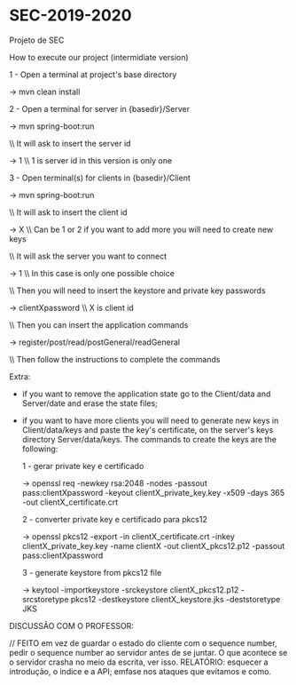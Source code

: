 # SEC-2019-2020
Projeto de SEC


How to execute our project (intermidiate version)

1 - Open a terminal at project's base directory
  
  -> mvn clean install

2 - Open a terminal for server in {basedir}/Server
  
  -> mvn spring-boot:run
  
  \\\ It will ask to insert the server id
 
  -> 1 \\\ 1 is server id in this version is only one

3 - Open terminal(s) for clients in {basedir}/Client
  
  -> mvn spring-boot:run
  
  \\\ It will ask to insert the client id
 
  -> X \\\ Can be 1 or 2 if you want to add more you will need to create new keys

  \\\ It will ask the server you want to connect

  -> 1 \\\ In this case is only one possible choice

  \\\ Then you will need to insert the keystore and private key passwords

  -> clientXpassword \\\ X is client id

  \\\ Then you can insert the application commands
  
  -> register/post/read/postGeneral/readGeneral
  
  \\\ Then follow the instructions to complete the commands

Extra:

- if you want to remove the application state go to the Client/data and Server/date and erase the state files;

- if you want to have more clients you will need to generate new keys in Client/data/keys and paste the key's certificate, on the server's keys directory Server/data/keys. The commands to create the keys are the following:
    
    1 - gerar private key e certificado
    
    -> openssl req -newkey rsa:2048 -nodes -passout pass:clientXpassword -keyout clientX_private_key.key -x509 -days 365 -out            clientX_certificate.crt

    2 - converter private key e certificado para pkcs12
    
    -> openssl pkcs12 -export -in clientX_certificate.crt -inkey clientX_private_key.key -name clientX -out clientX_pkcs12.p12 -passout pass:clientXpassword

    3 - generate keystore from pkcs12 file
    
    -> keytool -importkeystore -srckeystore clientX_pkcs12.p12 -srcstoretype pkcs12 -destkeystore clientX_keystore.jks -deststoretype JKS


DISCUSSÃO COM O PROFESSOR:

// FEITO em vez de guardar o estado do cliente com o sequence number, pedir o sequence number ao servidor antes de se juntar.
O que acontece se o servidor crasha no meio da escrita, ver isso.
RELATÓRIO: esquecer a introdução, o indice e a API; emfase nos ataques que evitamos e como.
